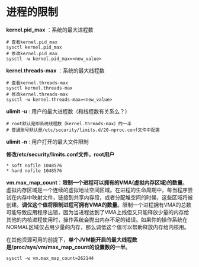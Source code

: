 # 进程的限制

**kernel.pid_max** ：系统的最大进程数
```shell
# 查看kernel.pid_max
sysctl kernel.pid_max
# 修改kernel.pid_max
sysctl -w kernel.pid_max=<new_value>
```

**kernel.threads-max** ：系统的最大线程数

```shell
# 查看kernel.threads-max
sysctl kernel.threads-max
# 修改kernel.threads-max
sysctl -w kernel.threads-max=<new_value>
```

**ulimit -u** : 用户的最大进程数（和线程数有关系么？）

```shell
# root默认是即系统线程数（kernel.threads-max）的一半
# 普通账号默认是/etc/security/limits.d/20-nproc.conf文件中配置
```

**ulimit -n** : 用户打开的最大文件限制

**修改/etc/security/limits.conf文件，root用户**

```
* soft nofile 1048576
* hard nofile 1048576
```

**vm.max_map_count**：**限制一个进程可以拥有的VMA(虚拟内存区域)的数量**。虚拟内存区域是一个连续的虚拟地址空间区域。在进程的生命周期中，每当程序尝试在内存中映射文件，链接到共享内存段，或者分配堆空间的时候，这些区域将被创建。**调优这个值将限制进程可拥有VMA的数量**。限制一个进程拥有VMA的总数可能导致应用程序出错，因为当进程达到了VMA上线但又只能释放少量的内存给其他的内核进程使用时，操作系统会抛出内存不足的错误。如果你的操作系统在NORMAL区域仅占用少量的内存，那么调低这个值可以帮助释放内存给内核用。

在其他资源可用的前提下，**单个JVM能开启的最大线程数是/proc/sys/vm/max_map_count的设置数的一半**。

```shell
sysctl -w vm.max_map_count=262144
```



